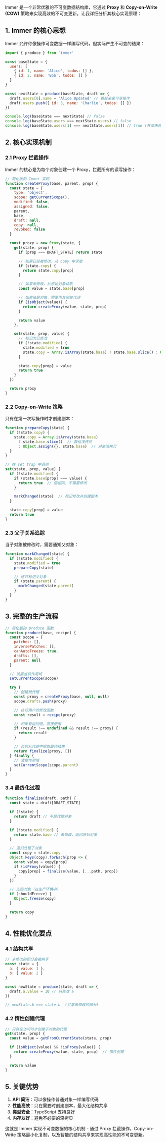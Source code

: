 Immer 是一个非常优雅的不可变数据结构库，它通过 **Proxy** 和 **Copy-on-Write (COW)** 策略来实现高效的不可变更新。让我详细分析其核心实现原理：

## 1. Immer 的核心思想

Immer 允许你像操作可变数据一样编写代码，但实际产生不可变的结果：

```javascript
import { produce } from 'immer'

const baseState = {
  users: [
    { id: 1, name: 'Alice', todos: [] },
    { id: 2, name: 'Bob', todos: [] }
  ]
}

const nextState = produce(baseState, draft => {
  draft.users[0].name = 'Alice Updated' // 看起来是可变操作
  draft.users.push({ id: 3, name: 'Charlie', todos: [] })
})

console.log(baseState === nextState) // false
console.log(baseState.users === nextState.users) // false
console.log(baseState.users[1] === nextState.users[1]) // true (共享未修改的部分)
```

## 2. 核心实现机制

### 2.1 Proxy 拦截操作

Immer 的核心是为每个对象创建一个 Proxy，拦截所有的读写操作：

```javascript
// 简化版的 Immer 实现
function createProxy(base, parent, prop) {
  const state = {
    type: 'object',
    scope: getCurrentScope(),
    modified: false,
    assigned: false,
    parent,
    base,
    draft: null,
    copy: null,
    revoked: false
  }

  const proxy = new Proxy(state, {
    get(state, prop) {
      if (prop === DRAFT_STATE) return state

      // 如果已经被修改，从 copy 中读取
      if (state.copy) {
        return state.copy[prop]
      }

      // 如果未修改，从原始对象读取
      const value = state.base[prop]

      // 如果值是对象，需要为其创建代理
      if (isObject(value)) {
        return createProxy(value, state, prop)
      }

      return value
    },

    set(state, prop, value) {
      // 标记为已修改
      if (!state.modified) {
        state.modified = true
        state.copy = Array.isArray(state.base) ? state.base.slice() : Object.assign({}, state.base)
      }

      state.copy[prop] = value
      return true
    }
  })

  return proxy
}
```

### 2.2 Copy-on-Write 策略

只有在第一次写操作时才创建副本：

```javascript
function prepareCopy(state) {
  if (!state.copy) {
    state.copy = Array.isArray(state.base)
      ? state.base.slice()  // 数组浅拷贝
      : Object.assign({}, state.base)  // 对象浅拷贝
  }
}

// 在 set trap 中调用
set(state, prop, value) {
  if (!state.modified) {
    if (state.base[prop] === value) {
      return true  // 值相同，不需要修改
    }

    markChanged(state)  // 标记修改并创建副本
  }

  state.copy[prop] = value
  return true
}
```

### 2.3 父子关系追踪

当子对象被修改时，需要通知父对象：

```javascript
function markChanged(state) {
  if (!state.modified) {
    state.modified = true
    prepareCopy(state)

    // 递归标记父对象
    if (state.parent) {
      markChanged(state.parent)
    }
  }
}
```

## 3. 完整的生产流程

```javascript
// 简化版的 produce 函数
function produce(base, recipe) {
  const scope = {
    patches: [],
    inversePatches: [],
    canAutoFreeze: true,
    drafts: [],
    parent: null
  }

  // 设置当前作用域
  setCurrentScope(scope)

  try {
    // 创建根代理
    const proxy = createProxy(base, null, null)
    scope.drafts.push(proxy)

    // 执行用户的修改函数
    const result = recipe(proxy)

    // 如果有返回值，直接使用
    if (result !== undefined && result !== proxy) {
      return result
    }

    // 否则从代理中提取最终结果
    return finalize(proxy, [])
  } finally {
    // 清理作用域
    setCurrentScope(scope.parent)
  }
}
```

### 3.4 最终化过程

```javascript
function finalize(draft, path) {
  const state = draft[DRAFT_STATE]

  if (!state) {
    return draft // 不是代理对象
  }

  if (!state.modified) {
    return state.base // 未修改，返回原始对象
  }

  // 递归处理子对象
  const copy = state.copy
  Object.keys(copy).forEach(prop => {
    const value = copy[prop]
    if (isProxy(value)) {
      copy[prop] = finalize(value, [...path, prop])
    }
  })

  // 冻结对象（在生产环境中）
  if (shouldFreeze) {
    Object.freeze(copy)
  }

  return copy
}
```

## 4. 性能优化要点

### 4.1 结构共享

```javascript
// 未修改的部分会被共享
const state = {
  a: { value: 1 },
  b: { value: 2 }
}

const newState = produce(state, draft => {
  draft.a.value = 10 // 只修改 a
})

// newState.b === state.b  (共享未修改的部分)
```

### 4.2 惰性创建代理

```javascript
// 只有在访问时才创建子对象的代理
get(state, prop) {
  const value = getFromCurrentState(state, prop)

  if (isObject(value) && !isProxy(value)) {
    return createProxy(value, state, prop)  // 惰性创建
  }

  return value
}
```

## 5. 关键优势

1. **API 简洁**：可以像操作普通对象一样编写代码
2. **性能高效**：只在需要时创建副本，最大化结构共享
3. **类型安全**：TypeScript 支持良好
4. **内存友好**：避免不必要的深拷贝

这就是 Immer 实现不可变数据的核心机制 - 通过 Proxy 拦截操作，Copy-on-Write 策略最小化复制，以及智能的结构共享来实现高性能的不可变更新。
